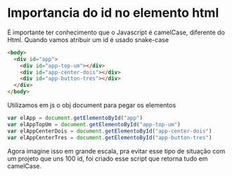# Importancia do id no elemento html
É importante ter conhecimento que o Javascript é camelCase, diferente do Html.
Quando vamos atribuir um id é usado snake-case
~~~html
<body>
  <div id="app">
    <div id="app-top-um"></div>
    <div id="app-center-dois"></div>
    <div id="app-button-tres"></div>
  </div>
</body>
~~~
Utilizamos em js o obj document para pegar os elementos
~~~javascript
var elApp = document.getElementoById("app")
var elAppTopUm = document.getElementoById("app-top-um")
var elAppCenterDois = document.getElementoById("app-center-dois")
var elAppCenterTres = document.getElementoById("app-button-tres")

~~~

Agora imagine isso em grande escala, pra evitar esse tipo de situação com um projeto que uns 100 id, foi criado esse script que retorna tudo em camelCase.
